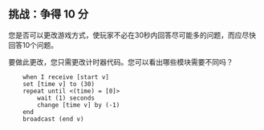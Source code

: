 ## 挑战：争得 10 分

您是否可以更改游戏方式，使玩家不必在30秒内回答尽可能多的问题，而应尽快回答10个问题。

要做此更改，您只需更改计时器代码。您可以看出哪些模块需要不同吗？

```blocks3
    when I receive [start v]
    set [time v] to (30)
    repeat until <(time) = [0]>
        wait (1) seconds
        change [time v] by (-1)
    end
    broadcast (end v)
```